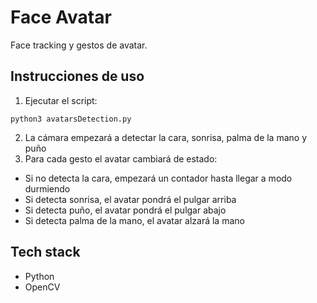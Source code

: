 # Face Avatar
Face tracking y gestos de avatar.

## Instrucciones de uso
1. Ejecutar el script:
```
python3 avatarsDetection.py
```
2. La cámara empezará a detectar la cara, sonrisa, palma de la mano y puño
3. Para cada gesto el avatar cambiará de estado:
  - Si no detecta la cara, empezará un contador hasta llegar a modo durmiendo
  - Si detecta sonrisa, el avatar pondrá el pulgar arriba
  - Si detecta puño, el avatar pondrá el pulgar abajo
  - Si detecta palma de la mano, el avatar alzará la mano

## Tech stack
- Python
- OpenCV
